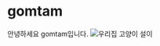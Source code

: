 # gomtam
안녕하세요 gomtam입니다.
![우리집 고양이 설이](https://github.com/gomtam/test01/blob/main/KakaoTalk_20240923_144724494_08.jpg?raw=true)
